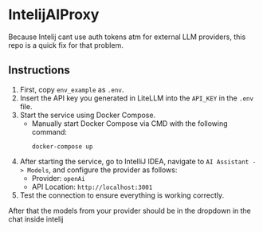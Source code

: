 # IntelijAIProxy
Because Intelij cant use auth tokens atm for external LLM providers, this repo is a quick fix for that problem. 
## Instructions

1. First, copy `env_example` as `.env`.
2. Insert the API key you generated in LiteLLM into the `API_KEY` in the `.env` file.
3. Start the service using Docker Compose.
    - Manually start Docker Compose via CMD with the following command:
      ```
      docker-compose up
      ```
4. After starting the service, go to IntelliJ IDEA, navigate to `AI Assistant -> Models`, and configure the provider as follows:
    - Provider: `openAi`
    - API Location: `http://localhost:3001`
5. Test the connection to ensure everything is working correctly.

After that the models from your provider should be in the dropdown in the chat  inside intelij

